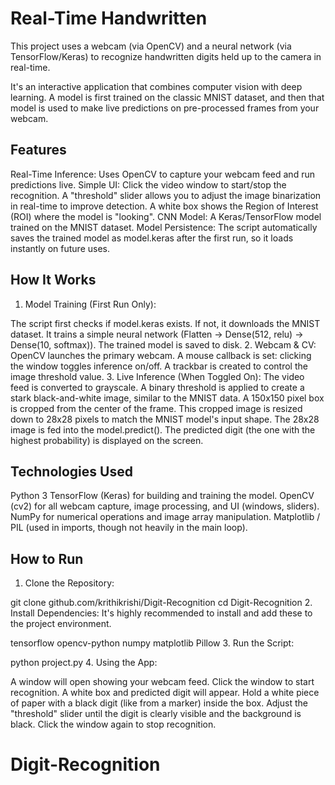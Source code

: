 #  Real-Time Handwritten 

This project uses a webcam (via OpenCV) and a neural network (via TensorFlow/Keras) to recognize handwritten digits held up to the camera in real-time.

It's an interactive application that combines computer vision with deep learning. A model is first trained on the classic MNIST dataset, and then that model is used to make live predictions on pre-processed frames from your webcam.

##  Features

Real-Time Inference: Uses OpenCV to capture your webcam feed and run predictions live.
Simple UI:
Click the video window to start/stop the recognition.
A "threshold" slider allows you to adjust the image binarization in real-time to improve detection.
A white box shows the Region of Interest (ROI) where the model is "looking".
CNN Model: A Keras/TensorFlow model trained on the MNIST dataset.
Model Persistence: The script automatically saves the trained model as model.keras after the first run, so it loads instantly on future uses.
##  How It Works

1.  Model Training (First Run Only):

The script first checks if model.keras exists.
If not, it downloads the MNIST dataset.
It trains a simple neural network (Flatten -> Dense(512, relu) -> Dense(10, softmax)).
The trained model is saved to disk. 2.  Webcam & CV:
OpenCV launches the primary webcam.
A mouse callback is set: clicking the window toggles inference on/off.
A trackbar is created to control the image threshold value. 3.  Live Inference (When Toggled On):
The video feed is converted to grayscale.
A binary threshold is applied to create a stark black-and-white image, similar to the MNIST data.
A 150x150 pixel box is cropped from the center of the frame.
This cropped image is resized down to 28x28 pixels to match the MNIST model's input shape.
The 28x28 image is fed into the model.predict().
The predicted digit (the one with the highest probability) is displayed on the screen.
##  Technologies Used

Python 3
TensorFlow (Keras) for building and training the model.
OpenCV (cv2) for all webcam capture, image processing, and UI (windows, sliders).
NumPy for numerical operations and image array manipulation.
Matplotlib / PIL (used in imports, though not heavily in the main loop).
##  How to Run

1.  Clone the Repository:

git clone github.com/krithikrishi/Digit-Recognition
cd Digit-Recognition
2.  Install Dependencies: It's highly recommended to install and add these to the project environment.

tensorflow
opencv-python
numpy
matplotlib
Pillow
3.  Run the Script:

python project.py
4.  Using the App:

A window will open showing your webcam feed.
Click the window to start recognition. A white box and predicted digit will appear.
Hold a white piece of paper with a black digit (like from a marker) inside the box.
Adjust the "threshold" slider until the digit is clearly visible and the background is black.
Click the window again to stop recognition.
# Digit-Recognition
